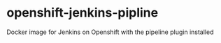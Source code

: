 # openshift-jenkins-pipline
Docker image for Jenkins on Openshift with the pipeline plugin installed
